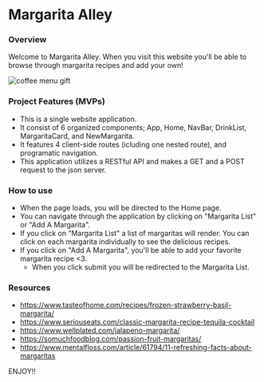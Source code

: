 # Margarita Alley

### Overview
Welcome to Margarita Alley. When you visit this website you'll be able to browse through margarita recipes and add your own!

![coffee menu gift](https://user-images.githubusercontent.com/91964904/148150324-3d394881-3e29-4c9f-8c6b-f074c6b34c93.gif)

### Project Features (MVPs)
- This is a single website application.
- It consist of 6 organized components; App, Home, NavBar, DrinkList, MargaritaCard, and NewMargarita.
- It features 4 client-side routes (icluding one nested route), and programatic navigation.
- This application utilizes a RESTful API and makes a GET and a POST request to the json server.

### How to use
- When the page loads, you will be directed to the Home page.
- You can navigate through the application by clicking on "Margarita List" or "Add A Margarita".
- If you click on "Margarita List" a list of margaritas will render. You can click on each margarita individually to see the delicious recipes.
- If you click on "Add A Margarita", you'll be able to add your favorite margarita recipe <3.
    - When you click submit you will be redirected to the Margarita List.


### Resources

- https://www.tasteofhome.com/recipes/frozen-strawberry-basil-margarita/
- https://www.seriouseats.com/classic-margarita-recipe-tequila-cocktail
- https://www.wellplated.com/jalapeno-margarita/
- https://somuchfoodblog.com/passion-fruit-margaritas/
- https://www.mentalfloss.com/article/61794/11-refreshing-facts-about-margaritas

ENJOY!!

